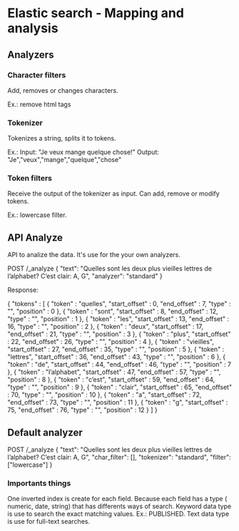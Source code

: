 # Elastic search - Mapping and analysis

## Analyzers

### Character filters

Add, removes or changes characters. 
 
 Ex.: remove html tags

### Tokenizer

Tokenizes a string, splits it to tokens.

Ex.: Input: "Je veux mange quelque chose!"
     Output: "Je","veux","mange","quelque","chose"

### Token filters

Receive the output of the tokenizer as input. Can add, remove or modify tokens.

Ex.: lowercase filter. 

## API Analyze

API to analize the data. It's use for the your own analyzers.

POST /_analyze
{
  "text": "Quelles sont les deux plus vieilles lettres de l’alphabet? C’est clair: A, G",
  "analyzer": "standard"
}

Response:

{
  "tokens" : [
    {
      "token" : "quelles",
      "start_offset" : 0,
      "end_offset" : 7,
      "type" : "<ALPHANUM>",
      "position" : 0
    },
    {
      "token" : "sont",
      "start_offset" : 8,
      "end_offset" : 12,
      "type" : "<ALPHANUM>",
      "position" : 1
    },
    {
      "token" : "les",
      "start_offset" : 13,
      "end_offset" : 16,
      "type" : "<ALPHANUM>",
      "position" : 2
    },
    {
      "token" : "deux",
      "start_offset" : 17,
      "end_offset" : 21,
      "type" : "<ALPHANUM>",
      "position" : 3
    },
    {
      "token" : "plus",
      "start_offset" : 22,
      "end_offset" : 26,
      "type" : "<ALPHANUM>",
      "position" : 4
    },
    {
      "token" : "vieilles",
      "start_offset" : 27,
      "end_offset" : 35,
      "type" : "<ALPHANUM>",
      "position" : 5
    },
    {
      "token" : "lettres",
      "start_offset" : 36,
      "end_offset" : 43,
      "type" : "<ALPHANUM>",
      "position" : 6
    },
    {
      "token" : "de",
      "start_offset" : 44,
      "end_offset" : 46,
      "type" : "<ALPHANUM>",
      "position" : 7
    },
    {
      "token" : "l’alphabet",
      "start_offset" : 47,
      "end_offset" : 57,
      "type" : "<ALPHANUM>",
      "position" : 8
    },
    {
      "token" : "c’est",
      "start_offset" : 59,
      "end_offset" : 64,
      "type" : "<ALPHANUM>",
      "position" : 9
    },
    {
      "token" : "clair",
      "start_offset" : 65,
      "end_offset" : 70,
      "type" : "<ALPHANUM>",
      "position" : 10
    },
    {
      "token" : "a",
      "start_offset" : 72,
      "end_offset" : 73,
      "type" : "<ALPHANUM>",
      "position" : 11
    },
    {
      "token" : "g",
      "start_offset" : 75,
      "end_offset" : 76,
      "type" : "<ALPHANUM>",
      "position" : 12
    }
  ]
}

## Default analyzer

POST /_analyze
{
  "text": "Quelles sont les deux plus vieilles lettres de l’alphabet? C’est clair: A, G",
  "char_filter": [],
  "tokenizer": "standard",
  "filter": ["lowercase"]
}


### Importants things

One inverted index is create for each field. Because each field has a type ( numeric, date, string) that has differents ways of search.
Keyword data type is use to search the exact matching values. Ex.: PUBLISHED.
Text data type is use for full-text searches.
